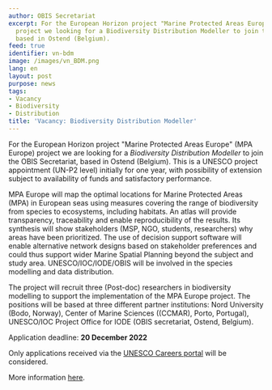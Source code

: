 ```yaml
---
author: OBIS Secretariat
excerpt: For the European Horizon project "Marine Protected Areas Europe" (MPA Europe)
  project we looking for a Biodiversity Distribution Modeller to join the OBIS Secretariat,
  based in Ostend (Belgium).
feed: true
identifier: vn-bdm
image: /images/vn_BDM.png
lang: en
layout: post
purpose: news
tags:
- Vacancy
- Biodiversity
- Distribution
title: 'Vacancy: Biodiversity Distribution Modeller'
---
```


For the European Horizon project "Marine Protected Areas Europe" (MPA Europe) project we are looking for a _Biodiversity Distribution Modeller_ to join the OBIS Secretariat, based in Ostend (Belgium). This is a UNESCO project appointment (UN-P2 level) initially for one year, with possibility of extension subject to availability of funds and satisfactory performance.

MPA Europe will map the optimal locations for Marine Protected Areas (MPA) in European seas using measures covering the range of biodiversity from species to ecosystems, including habitats. An atlas will provide transparency, traceability and enable reproducibility of the results. Its synthesis will show stakeholders (MSP, NGO, students, researchers) why areas have been prioritized. The use of decision support software will enable alternative network designs based on stakeholder preferences and could thus support wider Marine Spatial Planning beyond the subject and study area. UNESCO/IOC/IODE/OBIS will be involved in the species modelling and data distribution.

The project will recruit three (Post-doc) researchers in biodiversity modelling to support the implementation of the MPA Europe project. The positions will be based at three different partner institutions: Nord University (Bodo, Norway), Center of Marine Sciences ((CCMAR), Porto, Portugal), UNESCO/IOC Project Office for IODE (OBIS secretariat, Ostend, Belgium).

Application deadline: **20 December 2022**

Only applications received via the [UNESCO Careers portal](https://careers.unesco.org/job/Ostend-Associate-Project-Officer-%28Researcher-biodiversity-modelling%29/759231202/) will be considered.

More information [here](https://careers.unesco.org/job/Ostend-Associate-Project-Officer-%28Researcher-biodiversity-modelling%29/759231202/).